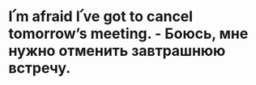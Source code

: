 # I՛m afraid I՛ve got to cancel tomorrow’s meeting. - Боюсь, мне нужно отменить завтрашнюю встречу.
